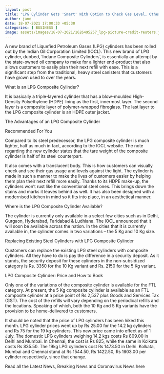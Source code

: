 ```yaml
---
layout: post
title: "LPG Cylinder Gets 'Smart' With Option to Check Gas Level, Other New Features. Know More"
author: jane 
date: 18-07-2021 17:00:33 +05:30 
categories: [ BUSINESS ] 
image: assets/images/18-07-2021/1626495257_lpg-picture-credit-reuters.jpg
---
```

A new brand of Liquefied Petroleum Gases (LPG) cylinders has been rolled out by the Indian Oil Corporation Limited (IOCL). This new brand of LPG cylinder, dubbed, ‘Indane Composite Cylinders’, is essentially an attempt by the state-owned oil company to make for a lighter end-product that also allows customers to easily plan their next refill with ease. This is a significant step from the traditional, heavy steel canisters that customers have grown used to over the years.

What is an LPG Composite Cylinder?

It is basically a triple-layered cylinder that has a blow-moulded High-Density Polyethylene (HDPE) lining as the first, innermost layer. The second layer is a composite layer of polymer-wrapped fibreglass. The last layer to the LPG composite cylinder is an HDPE outer jacket.

The Advantages of an LPG Composite Cylinder

Recommended For You

Compared to its steel predecessor, the LPG composite cylinder is much lighter, half as much in fact, according to the IOCL website. The note regarding the new cylinder states that the tare weight of the composite cylinder is half of its steel counterpart.

It also comes with a translucent body. This is how customers can visually check and see their gas usage and levels against the light. The cylinder is made in such a manner to make the lives of customers easier by helping them plan their next refill more easily. Thanks to its HDPE make-up, the cylinders won’t rust like the conventional steel ones. This brings down the stains and marks it leaves behind as well. It has also been designed with a modernised kitchen in mind so it fits into place, in an aesthetical manner.

Where is the LPG Composite Cylinder Available?

The cylinder is currently only available in a select few cities such as in Delhi, Gurgaon, Hyderabad, Faridabad & Ludhiana. The IOCL announced that it will soon be available across the nation. In the cities that it is currently available in, the cylinder comes in two variations – the 5 Kg and 10 Kg size.

Replacing Existing Steel Cylinders with LPG Composite Cylinder

Customers can replace the existing LPG steel cylinders with composite cylinders. All they have to do is pay the difference in a security deposit. As it stands, the security deposit for these cylinders in the non-subsidized category is Rs. 3350 for the 10 Kg variant and Rs. 2150 for the 5 Kg variant.

LPG Composite Cylinder: Price and How to Book

Only one of the variations of the composite cylinder is available for the FTL category. At present, the 5 Kg composite cylinder is available as an FTL composite cylinder at a price point of Rs 2,537 plus Goods and Services Tax (GST). The cost of the refills will vary depending on the periodical refills and the locations. Speaking of which, both the 10 Kg and 5 Kg variants have the provision to be home-delivered to customers.

It should be noted that the price of LPG cylinders has been hiked this month. LPG cylinder prices went up by Rs 25.00 for the 14.2 kg cylinders and Rs 75 for the 19 kg cylinders. This new price came into effect as of 1 July. The domestic LPG cylinders weighing 14.2 kgs costs Rs 809.00 in Delhi and Mumbai. In Chennai, the cost is Rs 825, while the same in Kolkata costs Rs 835.50. The 19kg LPG cylinders cost Rs 1473.50 in Delhi. Kolkata, Mumbai and Chennai stand at Rs 1544.50, Rs 1422.50, Rs 1603.00 per cylinder respectively, since that change.

Read all the Latest News, Breaking News and Coronavirus News here